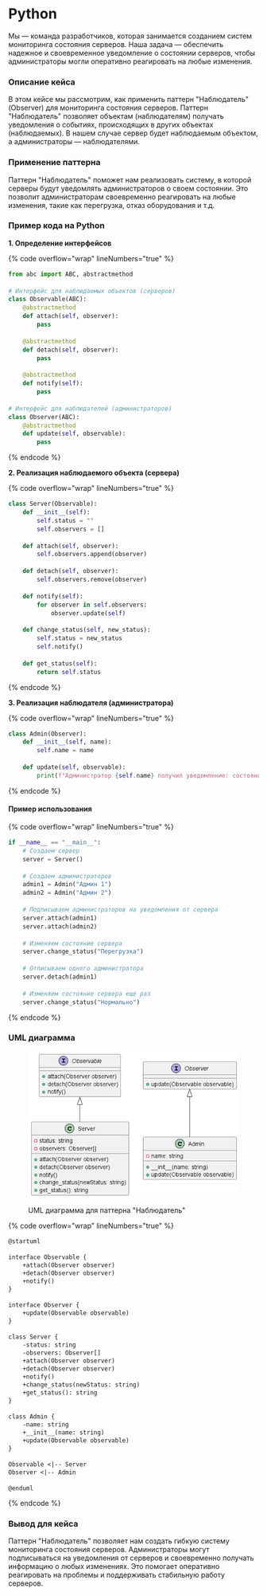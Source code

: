 # Python

Мы — команда разработчиков, которая занимается созданием систем мониторинга состояния серверов. Наша задача — обеспечить надежное и своевременное уведомление о состоянии серверов, чтобы администраторы могли оперативно реагировать на любые изменения.

### Описание кейса

В этом кейсе мы рассмотрим, как применить паттерн "Наблюдатель" (Observer) для мониторинга состояния серверов. Паттерн "Наблюдатель" позволяет объектам (наблюдателям) получать уведомления о событиях, происходящих в других объектах (наблюдаемых). В нашем случае сервер будет наблюдаемым объектом, а администраторы — наблюдателями.

### Применение паттерна

Паттерн "Наблюдатель" поможет нам реализовать систему, в которой серверы будут уведомлять администраторов о своем состоянии. Это позволит администраторам своевременно реагировать на любые изменения, такие как перегрузка, отказ оборудования и т.д.

### Пример кода на Python

**1. Определение интерфейсов**

{% code overflow="wrap" lineNumbers="true" %}
```python
from abc import ABC, abstractmethod

# Интерфейс для наблюдаемых объектов (серверов)
class Observable(ABC):
    @abstractmethod
    def attach(self, observer):
        pass

    @abstractmethod
    def detach(self, observer):
        pass

    @abstractmethod
    def notify(self):
        pass

# Интерфейс для наблюдателей (администраторов)
class Observer(ABC):
    @abstractmethod
    def update(self, observable):
        pass
```
{% endcode %}

**2. Реализация наблюдаемого объекта (сервера)**

{% code overflow="wrap" lineNumbers="true" %}
```python
class Server(Observable):
    def __init__(self):
        self.status = ""
        self.observers = []

    def attach(self, observer):
        self.observers.append(observer)

    def detach(self, observer):
        self.observers.remove(observer)

    def notify(self):
        for observer in self.observers:
            observer.update(self)

    def change_status(self, new_status):
        self.status = new_status
        self.notify()

    def get_status(self):
        return self.status
```
{% endcode %}

**3. Реализация наблюдателя (администратора)**

{% code overflow="wrap" lineNumbers="true" %}
```python
class Admin(Observer):
    def __init__(self, name):
        self.name = name

    def update(self, observable):
        print(f"Администратор {self.name} получил уведомление: состояние сервера изменилось на {observable.get_status()}")
```
{% endcode %}

#### Пример использования

{% code overflow="wrap" lineNumbers="true" %}
```python
if __name__ == "__main__":
    # Создаем сервер
    server = Server()

    # Создаем администраторов
    admin1 = Admin("Админ 1")
    admin2 = Admin("Админ 2")

    # Подписываем администраторов на уведомления от сервера
    server.attach(admin1)
    server.attach(admin2)

    # Изменяем состояние сервера
    server.change_status("Перегрузка")

    # Отписываем одного администратора
    server.detach(admin1)

    # Изменяем состояние сервера еще раз
    server.change_status("Нормально")
```
{% endcode %}

### UML диаграмма

<figure><img src="../../../../../.gitbook/assets/image (1).png" alt=""><figcaption><p>UML диаграмма для паттерна "Наблюдатель"</p></figcaption></figure>

{% code overflow="wrap" lineNumbers="true" %}
```plantuml
@startuml

interface Observable {
    +attach(Observer observer)
    +detach(Observer observer)
    +notify()
}

interface Observer {
    +update(Observable observable)
}

class Server {
    -status: string
    -observers: Observer[]
    +attach(Observer observer)
    +detach(Observer observer)
    +notify()
    +change_status(newStatus: string)
    +get_status(): string
}

class Admin {
    -name: string
    +__init__(name: string)
    +update(Observable observable)
}

Observable <|-- Server
Observer <|-- Admin

@enduml
```
{% endcode %}

### Вывод для кейса

Паттерн "Наблюдатель" позволяет нам создать гибкую систему мониторинга состояния серверов. Администраторы могут подписываться на уведомления от серверов и своевременно получать информацию о любых изменениях. Это помогает оперативно реагировать на проблемы и поддерживать стабильную работу серверов.
